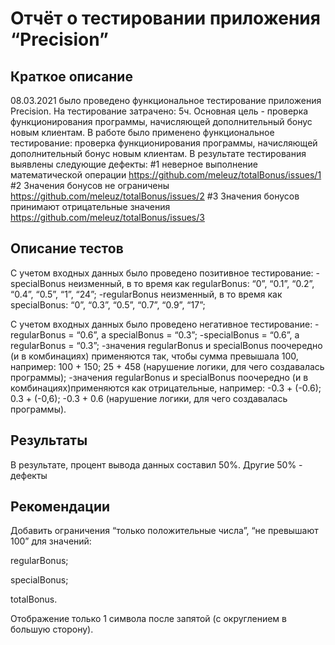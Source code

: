 # Отчёт о тестировании приложения “Precision”

## Краткое описание

08.03.2021 было проведено функциональное тестирование приложения Precision. 
На тестирование затрачено: 5ч. 
Основная цель - проверка функционирования программы, начисляющей дополнительный бонус новым клиентам. 
В работе было применено функциональное тестирование: проверка функционирования программы, начисляющей дополнительный бонус новым клиентам.
В результате тестирования выявлены следующие дефекты:
#1 неверное выполнение математической операции https://github.com/meleuz/totalBonus/issues/1
#2 Значения бонусов не ограничены https://github.com/meleuz/totalBonus/issues/2
#3 Значения бонусов принимают отрицательные значения https://github.com/meleuz/totalBonus/issues/3


## Описание тестов
С учетом входных данных было проведено позитивное тестирование: 
-specialBonus неизменный, в то время как regularBonus: “0”, “0.1”, “0.2”, “0.4”, “0.5”, “1”, “24”; 
-regularBonus неизменный, в то время как specialBonus: “0”, “0.3”, “0.5”, “0.7”, “0.9”, “17”;

С учетом входных данных было проведено негативное тестирование: 
-regularBonus = “0.6”, а specialBonus = “0.3”; -specialBonus = “0.6”, а regularBonus = “0.3”; 
-значения regularBonus и specialBonus поочередно (и в комбинациях) применяются так, чтобы сумма превышала 100, 
например: 100 + 150; 25 + 458 (нарушение логики, для чего создавалась программы); -значения regularBonus и specialBonus поочередно (и в комбинациях)применяются как отрицательные, 
например: -0.3 + (-0.6); 0.3 + (-0,6); -0.3 + 0.6 (нарушение логики, для чего создавалась программы).

## Результаты
В результате, процент вывода данных составил 50%. Другие 50% - дефекты

## Рекомендации
Добавить ограничения “только положительные числа”, “не превышают 100” для значений:

regularBonus; 

specialBonus; 

totalBonus.

Отображение только 1 символа после запятой (с округлением в большую сторону).
